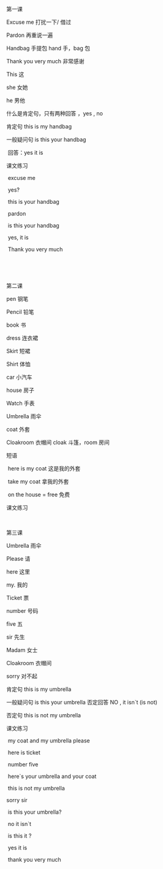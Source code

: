第一课

Excuse me   打扰一下/ 借过

Pardon	再重说一遍

Handbag 手提包		hand 手，bag 包

Thank you very much 	非常感谢

This 这

she 女她

he 男他



什么是肯定句，只有两种回答 ，yes , no

肯定句	this is my handbag

一般疑问句	is this your handbag

​			回答：yes it is 				



课文练习

​	excuse me

​	yes? 

​	this is your handbag

​	pardon

​	is this your handbag

​	yes, it is 

​    Thank you very much 

​	

​	





第二课

pen 钢笔

Pencil  铅笔

book 书

dress  连衣裙

Skirt  短裙

Shirt 体恤

car 小汽车

house 房子

Watch 手表

Umbrella  雨伞

coat 外套

Cloakroom 衣帽间			cloak 斗篷，room 房间



短语	

​		here is  my coat 	这是我的外套	

​		take my coat 			拿我的外套

​	    on the house = free 免费

课文练习

​		



第三课

Umbrella  雨伞

Please 请

here 这里

my. 我的

Ticket 票

number 号码

five 五

sir 先生

Madam 女士

Cloakroom 衣帽间

sorry 对不起



肯定句	this is my umbrella					 

一般疑问句	is this your umbrella	   否定回答	NO , it isn`t  (is not)

否定句	this is not my umbrella



课文练习

​	my coat and my umbrella please 

​	here is ticket

​	number five 

​	here`s your umbrella and your coat 

​	this is not my umbrella 

   sorry sir 

​	is this your umbrella? 

​	no it isn`t

​	is this it ?

​	yes it is 

​	thank you very much 

​	

​	 




